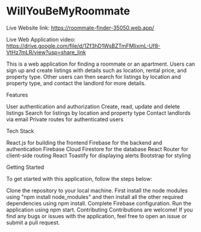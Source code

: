 # WillYouBeMyRoommate 

Live Website link: https://roommate-finder-35050.web.app/

Live Web Application video: https://drive.google.com/file/d/1Zf3hD1WsBZTmFMlixmL-Uf8-VtHz7mLR/view?usp=share_link

This is a web application for finding a roommate or an apartment. Users can sign up and create listings with details such as location, rental price, and property type. Other users can then search for listings by location and property type, and contact the landlord for more details.

Features

User authentication and authorization
Create, read, update and delete listings
Search for listings by location and property type
Contact landlords via email
Private routes for authenticated users

Tech Stack

React.js for building the frontend
Firebase for the backend and authentication
Firebase Cloud Firestore for the database
React Router for client-side routing
React Toastify for displaying alerts
Bootstrap for styling

Getting Started

To get started with this application, follow the steps below:

Clone the repository to your local machine.
First install the node modules using "npm install node_modules" and then install all the other required dependencies using npm install.
Complete Firebase configuration.
Run the application using npm start.
Contributing
Contributions are welcome! If you find any bugs or issues with the application, feel free to open an issue or submit a pull request.
